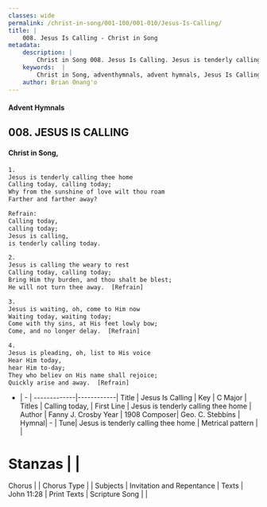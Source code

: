 ```yaml
---
classes: wide
permalink: /christ-in-song/001-100/001-010/Jesus-Is-Calling/
title: |
    008. Jesus Is Calling - Christ in Song
metadata:
    description: |
        Christ in Song 008. Jesus Is Calling. Jesus is tenderly calling thee home Calling today, calling today; Why from the sunshine of love wilt thou roam Farther and farther away? 
    keywords:  |
        Christ in Song, adventhymnals, advent hymnals, Jesus Is Calling, Jesus is tenderly calling thee home. Calling today,
    author: Brian Onang'o
---
```


#### Advent Hymnals
## 008. JESUS IS CALLING
####  Christ in Song,

```txt
1.
Jesus is tenderly calling thee home
Calling today, calling today;
Why from the sunshine of love wilt thou roam
Farther and farther away?

Refrain:
Calling today,
calling today;
Jesus is calling,
is tenderly calling today.

2.
Jesus is calling the weary to rest
Calling today, calling today;
Bring Him thy burden, and thou shalt be blest;
He will not turn thee away.  [Refrain]

3.
Jesus is waiting, oh, come to Him now
Waiting today, waiting today;
Come with thy sins, at His feet lowly bow;
Come, and no longer delay.  [Refrain]

4.
Jesus is pleading, oh, list to His voice
Hear Him today,
hear Him to-day;
They who believ on His name shall rejoice;
Quickly arise and away.  [Refrain]

```

- |   -  |
-------------|------------|
Title | Jesus Is Calling |
Key | C Major |
Titles | Calling today, |
First Line | Jesus is tenderly calling thee home |
Author | Fanny J. Crosby
Year | 1908
Composer| Geo. C. Stebbins |
Hymnal|  - |
Tune| Jesus is tenderly calling thee home |
Metrical pattern | |
# Stanzas |  |
Chorus |  |
Chorus Type |  |
Subjects | Invitation and Repentance |
Texts | John 11:28 |
Print Texts | 
Scripture Song |  |
    
